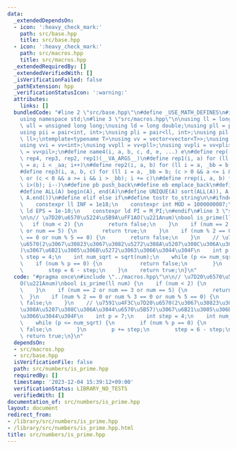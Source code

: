 ```yaml
---
data:
  _extendedDependsOn:
  - icon: ':heavy_check_mark:'
    path: src/base.hpp
    title: src/base.hpp
  - icon: ':heavy_check_mark:'
    path: src/macros.hpp
    title: src/macros.hpp
  _extendedRequiredBy: []
  _extendedVerifiedWith: []
  _isVerificationFailed: false
  _pathExtension: hpp
  _verificationStatusIcon: ':warning:'
  attributes:
    links: []
  bundledCode: "#line 2 \"src/base.hpp\"\n#define _USE_MATH_DEFINES\n#include <bits/stdc++.h>\n\
    using namespace std;\n#line 3 \"src/macros.hpp\"\n\nusing ll = long long;\nusing\
    \ ull = unsigned long long;\nusing ld = long double;\nusing pll = pair<ll, ll>;\n\
    using pii = pair<int, int>;\nusing pli = pair<ll, int>;\nusing pil = pair<int,\
    \ ll>;\ntemplate<typename T>\nusing vv = vector<vector<T>>;\nusing vvl = vv<ll>;\n\
    using vvi = vv<int>;\nusing vvpll = vv<pll>;\nusing vvpli = vv<pli>;\nusing vvpil\
    \ = vv<pil>;\n#define name4(i, a, b, c, d, e, ...) e\n#define rep(...) name4(__VA_ARGS__,\
    \ rep4, rep3, rep2, rep1)(__VA_ARGS__)\n#define rep1(i, a) for (ll i = 0, _aa\
    \ = a; i < _aa; i++)\n#define rep2(i, a, b) for (ll i = a, _bb = b; i < _bb; i++)\n\
    #define rep3(i, a, b, c) for (ll i = a, _bb = b; (c > 0 && a <= i && i < _bb)\
    \ or (c < 0 && a >= i && i > _bb); i += c)\n#define rrep(i, a, b) for (ll i=(a);\
    \ i>(b); i--)\n#define pb push_back\n#define eb emplace_back\n#define mkp make_pair\n\
    #define ALL(A) begin(A), end(A)\n#define UNIQUE(A) sort(ALL(A)), A.erase(unique(ALL(A)),\
    \ A.end())\n#define elif else if\n#define tostr to_string\n\n#ifndef CONSTANTS\n\
    \    constexpr ll INF = 1e18;\n    constexpr int MOD = 1000000007;\n    constexpr\
    \ ld EPS = 1e-10;\n    constexpr ld PI = M_PI;\n#endif\n#line 3 \"src/numbers/is_prime.hpp\"\
    \n\n// \u7D20\u6570\u5224\u5B9A\uFF1AO(\u221Anum)\nbool is_prime(ll num) {\n \
    \   if (num < 2) {\n        return false;\n    }\n    if (num == 2 or num == 3\
    \ or num == 5) {\n        return true;\n    }\n    if (num % 2 == 0 or num % 3\
    \ == 0 or num % 5 == 0) {\n        return false;\n    }\n    // \u7591\u4F3C\u7D20\
    \u6570(2\u3067\u30823\u3067\u3082\u5272\u308A\u5207\u308C\u306A\u3044\u6570\u5B57\
    )\u3067\u6B21\u3005\u306B\u5272\u3063\u3066\u3044\u304F\n    int p = 7;\n    int\
    \ step = 4;\n    int num_sqrt = sqrt(num);\n    while (p <= num_sqrt) {\n    \
    \    if (num % p == 0) {\n            return false;\n        }\n        p += step;\n\
    \        step = 6 - step;\n    }\n    return true;\n}\n"
  code: "#pragma once\n#include \"../macros.hpp\"\n\n// \u7D20\u6570\u5224\u5B9A\uFF1A\
    O(\u221Anum)\nbool is_prime(ll num) {\n    if (num < 2) {\n        return false;\n\
    \    }\n    if (num == 2 or num == 3 or num == 5) {\n        return true;\n  \
    \  }\n    if (num % 2 == 0 or num % 3 == 0 or num % 5 == 0) {\n        return\
    \ false;\n    }\n    // \u7591\u4F3C\u7D20\u6570(2\u3067\u30823\u3067\u3082\u5272\
    \u308A\u5207\u308C\u306A\u3044\u6570\u5B57)\u3067\u6B21\u3005\u306B\u5272\u3063\
    \u3066\u3044\u304F\n    int p = 7;\n    int step = 4;\n    int num_sqrt = sqrt(num);\n\
    \    while (p <= num_sqrt) {\n        if (num % p == 0) {\n            return\
    \ false;\n        }\n        p += step;\n        step = 6 - step;\n    }\n   \
    \ return true;\n}\n"
  dependsOn:
  - src/macros.hpp
  - src/base.hpp
  isVerificationFile: false
  path: src/numbers/is_prime.hpp
  requiredBy: []
  timestamp: '2023-12-04 15:39:12+09:00'
  verificationStatus: LIBRARY_NO_TESTS
  verifiedWith: []
documentation_of: src/numbers/is_prime.hpp
layout: document
redirect_from:
- /library/src/numbers/is_prime.hpp
- /library/src/numbers/is_prime.hpp.html
title: src/numbers/is_prime.hpp
---
```

